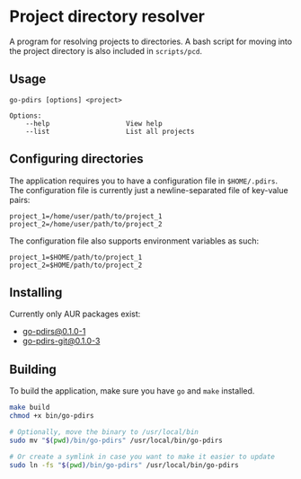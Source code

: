 # Project directory resolver
A program for resolving projects to directories.
A bash script for moving into the project directory is also included in `scripts/pcd`.

## Usage
```
go-pdirs [options] <project>

Options:
    --help                   View help
    --list                   List all projects
```

## Configuring directories
The application requires you to have a configuration file in `$HOME/.pdirs`.
The configuration file is currently just a newline-separated file of key-value pairs:
```
project_1=/home/user/path/to/project_1
project_2=/home/user/path/to/project_2
```

The configuration file also supports environment variables as such:
```
project_1=$HOME/path/to/project_1
project_2=$HOME/path/to/project_2
```

## Installing
Currently only AUR packages exist:
- [go-pdirs@0.1.0-1](https://aur.archlinux.org/packages/go-pdirs)
- [go-pdirs-git@0.1.0-3](https://aur.archlinux.org/packages/go-pdirs-git)

## Building
To build the application, make sure you have `go` and `make` installed.
```bash
make build
chmod +x bin/go-pdirs

# Optionally, move the binary to /usr/local/bin
sudo mv "$(pwd)/bin/go-pdirs" /usr/local/bin/go-pdirs

# Or create a symlink in case you want to make it easier to update
sudo ln -fs "$(pwd)/bin/go-pdirs" /usr/local/bin/go-pdirs
```

